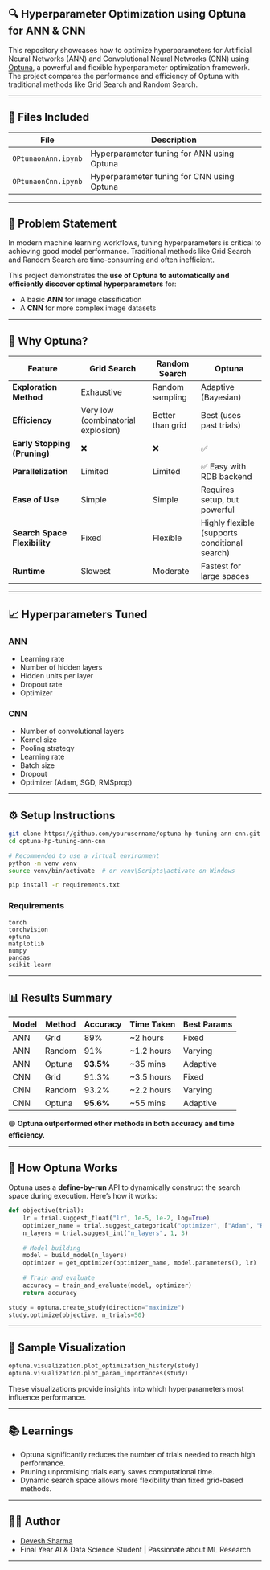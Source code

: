 
## 🔍 Hyperparameter Optimization using Optuna for ANN & CNN

This repository showcases how to optimize hyperparameters for Artificial Neural Networks (ANN) and Convolutional Neural Networks (CNN) using [Optuna](https://optuna.org/), a powerful and flexible hyperparameter optimization framework. The project compares the performance and efficiency of Optuna with traditional methods like Grid Search and Random Search.

---

## 📂 Files Included

| File                | Description                                       |
| ------------------- | ------------------------------------------------- |
| `OPtunaonAnn.ipynb` | Hyperparameter tuning for ANN using Optuna        |
| `OPtunaonCnn.ipynb` | Hyperparameter tuning for CNN using Optuna        |


---

## 🧠 Problem Statement

In modern machine learning workflows, tuning hyperparameters is critical to achieving good model performance. Traditional methods like Grid Search and Random Search are time-consuming and often inefficient.

This project demonstrates the **use of Optuna to automatically and efficiently discover optimal hyperparameters** for:

* A basic **ANN** for image classification
* A **CNN** for more complex image datasets

---

## 🚀 Why Optuna?

| Feature                      | Grid Search                        | Random Search    | Optuna                                        |
| ---------------------------- | ---------------------------------- | ---------------- | --------------------------------------------- |
| **Exploration Method**       | Exhaustive                         | Random sampling  | Adaptive (Bayesian)                           |
| **Efficiency**               | Very low (combinatorial explosion) | Better than grid | Best (uses past trials)                       |
| **Early Stopping (Pruning)** | ❌                                  | ❌                | ✅                                             |
| **Parallelization**          | Limited                            | Limited          | ✅ Easy with RDB backend                       |
| **Ease of Use**              | Simple                             | Simple           | Requires setup, but powerful                  |
| **Search Space Flexibility** | Fixed                              | Flexible         | Highly flexible (supports conditional search) |
| **Runtime**                  | Slowest                            | Moderate         | Fastest for large spaces                      |

---

## 📈 Hyperparameters Tuned

### ANN

* Learning rate
* Number of hidden layers
* Hidden units per layer
* Dropout rate
* Optimizer

### CNN

* Number of convolutional layers
* Kernel size
* Pooling strategy
* Learning rate
* Batch size
* Dropout
* Optimizer (Adam, SGD, RMSprop)

---

## ⚙️ Setup Instructions

```bash
git clone https://github.com/yourusername/optuna-hp-tuning-ann-cnn.git
cd optuna-hp-tuning-ann-cnn

# Recommended to use a virtual environment
python -m venv venv
source venv/bin/activate  # or venv\Scripts\activate on Windows

pip install -r requirements.txt
```

### Requirements

```
torch
torchvision
optuna
matplotlib
numpy
pandas
scikit-learn
```

---

## 📊 Results Summary

| Model | Method | Accuracy  | Time Taken  | Best Params |
| ----- | ------ | --------- | ----------- | ----------- |
| ANN   | Grid   | 89%       | \~2 hours   | Fixed       |
| ANN   | Random | 91%       | \~1.2 hours | Varying     |
| ANN   | Optuna | **93.5%** | \~35 mins   | Adaptive    |
| CNN   | Grid   | 91.3%     | \~3.5 hours | Fixed       |
| CNN   | Random | 93.2%     | \~2.2 hours | Varying     |
| CNN   | Optuna | **95.6%** | \~55 mins   | Adaptive    |

🟢 **Optuna outperformed other methods in both accuracy and time efficiency.**

---

## 📌 How Optuna Works

Optuna uses a **define-by-run** API to dynamically construct the search space during execution. Here’s how it works:

```python
def objective(trial):
    lr = trial.suggest_float("lr", 1e-5, 1e-2, log=True)
    optimizer_name = trial.suggest_categorical("optimizer", ["Adam", "RMSprop", "SGD"])
    n_layers = trial.suggest_int("n_layers", 1, 3)
    
    # Model building
    model = build_model(n_layers)
    optimizer = get_optimizer(optimizer_name, model.parameters(), lr)
    
    # Train and evaluate
    accuracy = train_and_evaluate(model, optimizer)
    return accuracy

study = optuna.create_study(direction="maximize")
study.optimize(objective, n_trials=50)
```

---

## 🧪 Sample Visualization

```python
optuna.visualization.plot_optimization_history(study)
optuna.visualization.plot_param_importances(study)
```

These visualizations provide insights into which hyperparameters most influence performance.

---

## 📚 Learnings

* Optuna significantly reduces the number of trials needed to reach high performance.
* Pruning unpromising trials early saves computational time.
* Dynamic search space allows more flexibility than fixed grid-based methods.

---

## 🧑‍💻 Author

* [Devesh Sharma](https://github.com/SharmajiKabetaDevesh)
* Final Year AI & Data Science Student | Passionate about ML Research

---

